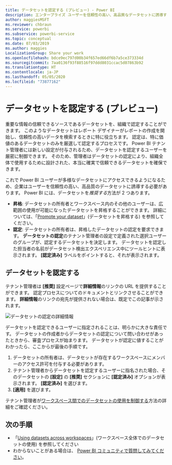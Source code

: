 ```yaml
---
title: データセットを認定する (プレビュー) - Power BI
description: エンタープライズ ユーザーを信頼性の高い、高品質なデータセットに誘導する方法について説明します。
author: maggiesMSFT
ms.reviewer: chbraun
ms.service: powerbi
ms.subservice: powerbi-service
ms.topic: conceptual
ms.date: 07/03/2019
ms.author: maggies
LocalizationGroup: Share your work
ms.openlocfilehash: bdce9ec797d00b34f657ed66df6b7a5ce373334d
ms.sourcegitcommit: 7aa0136f93f88516f97ddd8031ccac5d07863b92
ms.translationtype: HT
ms.contentlocale: ja-JP
ms.lasthandoff: 05/05/2020
ms.locfileid: "73877162"
---
```

# <a name="certify-datasets-preview"></a>データセットを認定する (プレビュー)

重要な情報の信頼できるソースであるデータセットを、組織で認定することができます。 このようなデータセットはレポート デザイナーがレポートの作成を開始し、信頼性の高いデータを検索するときに特に役立ちます。 認定は、特に価値のあるデータセットのみを厳選して認定するプロセスです。 Power BI テナント管理者には新しい設定が付与されるため、データセットを認定するユーザーを厳密に制御できます。 そのため、管理者はデータセットの認定により、組織全体で使用するために設計された、本当に確実で信頼できるデータセットを確保できます。

これで Power BI ユーザーが多様なデータセットにアクセスできるようになるため、企業はユーザーを信頼性の高い、高品質のデータセットに誘導する必要があります。 Power BI には、データセットを*推奨する*方法が 2 つあります。

- **昇格**: データセットの所有者とワークスペース内のその他のユーザーは、広範囲の使用が可能になったデータセットを昇格することができます。 詳細については、「[Promote your dataset](service-datasets-promote.md)」(データセットを昇格する) を参照してください。 
- **認定**: データセットの所有者は、昇格したデータセットの認定を要求できます。 **データセットの認定**のテナント管理者の設定で定義された選択ユーザーのグループが、認定するデータセットを決定します。 データセットを認定した担当者の名前がデータセット検出エクスペリエンス中にツールヒントに表示されます。 **[認定済み]** ラベルをポイントすると、それが表示されます。

## <a name="certify-a-dataset"></a>データセットを認定する

テナント管理者は **[推奨]** 設定ページで**詳細情報**のリンクの URL を提供することができます。  認定プロセスについてのドキュメントとリンクさせることができます。 **詳細情報**のリンクの宛先が提供されない場合は、既定でこの記事が示されます。

![データセットの認定の詳細情報](media/service-datasets-certify-promote/power-bi-dataset-learn-more-certification.png)

データセットを認定できるユーザーに指定されることは、明らかに大きな責任です。 データセットの作成者からデータセットの認定について問い合わせがあったときから、審査プロセスが始まります。 データセットが認定に値することがわかったら、ここからが最後の手順です。

1. データセットの所有者は、データセットが存在するワークスペースにメンバーのアクセス許可を付与する必要があります。
1. テナント管理者からデータセットを認定するユーザーに指名された場合、そのデータセットの **[設定]** の **[推奨]** セクションに **[認定済み]** オプションが表示されます。 **[認定済み]** を選びます。
1. **[適用]** を選びます。

テナント管理者が[ワークスペース間でのデータセットの使用を制御する](service-datasets-admin-across-workspaces.md)方法の詳細をご確認ください。

## <a name="next-steps"></a>次の手順

* 「[Using datasets across workspaces](service-datasets-across-workspaces.md)」(ワークスペース全体でのデータセットの使用) を参照してください
* わからないことがある場合は、 [Power BI コミュニティで質問してみてください](https://community.powerbi.com/)。
